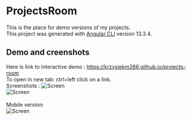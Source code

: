 # ProjectsRoom
This is the place for demo versions of my projects. <br>
This project was generated with [Angular CLI](https://github.com/angular/angular-cli) version 13.3.4.

## Demo and creenshots 
Here is link to interactive demo : https://krzysiekm266.github.io/projects-room <br>
To open in new tab: ctrl+left click on a link. <br>
Screenshots :
![Screen](/projectsroom/projectsroom3.png "Screen") <br>
![Screen](/projectsroom/projectsroom2.png  "Screen") <br>
<br>
Mobile version: <br>
![Screen](/projectsroom/projectsroom5.png "Screen") <br>

